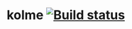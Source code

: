 # kolme [![Build status](https://ci.appveyor.com/api/projects/status/v0ucr4apsndn6hu3/branch/master?svg=true)](https://ci.appveyor.com/project/igagis/kolme/branch/master)


